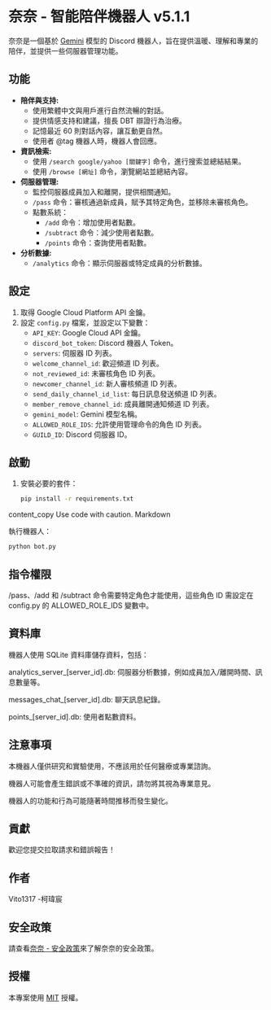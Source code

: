 # 奈奈 - 智能陪伴機器人 v5.1.1

奈奈是一個基於 [Gemini](https://cloud.google.com/generative-ai/docs/reference/rest/v1beta/projects.locations.models) 模型的 Discord 機器人，旨在提供溫暖、理解和專業的陪伴，並提供一些伺服器管理功能。

## 功能

* **陪伴與支持:**
    * 使用繁體中文與用戶進行自然流暢的對話。
    * 提供情感支持和建議，擅長 DBT 辯證行為治療。
    * 記憶最近 60 則對話內容，讓互動更自然。
    * 使用者 @tag 機器人時，機器人會回應。
* **資訊檢索:**
    * 使用 `/search google/yahoo [關鍵字]` 命令，進行搜索並總結結果。
    * 使用 `/browse [網址]` 命令，瀏覽網站並總結內容。
* **伺服器管理:**
    * 監控伺服器成員加入和離開，提供相關通知。
    * `/pass` 命令：審核通過新成員，賦予其特定角色，並移除未審核角色。
    * 點數系統：
        * `/add` 命令：增加使用者點數。
        * `/subtract` 命令：減少使用者點數。
        * `/points` 命令：查詢使用者點數。
* **分析數據:**
    * `/analytics` 命令：顯示伺服器或特定成員的分析數據。


## 設定

1. 取得 Google Cloud Platform API 金鑰。
2. 設定 `config.py` 檔案，並設定以下變數：
    * `API_KEY`:  Google Cloud API 金鑰。
    * `discord_bot_token`: Discord 機器人 Token。
    * `servers`: 伺服器 ID 列表。
    * `welcome_channel_id`: 歡迎頻道 ID 列表。
    * `not_reviewed_id`: 未審核角色 ID 列表。
    * `newcomer_channel_id`: 新人審核頻道 ID 列表。
    * `send_daily_channel_id_list`: 每日訊息發送頻道 ID 列表。
    * `member_remove_channel_id`: 成員離開通知頻道 ID 列表。
    * `gemini_model`: Gemini 模型名稱。
    * `ALLOWED_ROLE_IDS`: 允許使用管理命令的角色 ID 列表。
    * `GUILD_ID`:  Discord 伺服器 ID。


## 啟動

1. 安裝必要的套件：
   ```bash
   pip install -r requirements.txt
   ```
content_copy
Use code with caution.
Markdown

執行機器人：
```bash
python bot.py
```
## 指令權限

/pass、/add 和 /subtract 命令需要特定角色才能使用，這些角色 ID 需設定在 config.py 的 ALLOWED_ROLE_IDS 變數中。

## 資料庫

機器人使用 SQLite 資料庫儲存資料，包括：

analytics_server_[server_id].db: 伺服器分析數據，例如成員加入/離開時間、訊息數量等。

messages_chat_[server_id].db: 聊天訊息紀錄。

points_[server_id].db: 使用者點數資料。

## 注意事項

本機器人僅供研究和實驗使用，不應該用於任何醫療或專業諮詢。

機器人可能會產生錯誤或不準確的資訊，請勿將其視為專業意見。

機器人的功能和行為可能隨著時間推移而發生變化。

## 貢獻

歡迎您提交拉取請求和錯誤報告！

## 作者

Vito1317 -柯瑋宸

## 安全政策

請查看[奈奈 - 安全政策](SECURITY.md)來了解奈奈的安全政策。

## 授權

本專案使用 [MIT](LICENSE) 授權。
